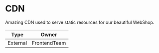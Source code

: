 # CDN

Amazing CDN used to serve static resources for our beautiful WebShop.

Type|Owner
---|---
External|FrontendTeam